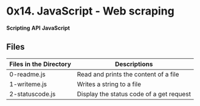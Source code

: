 # 0x14. JavaScript - Web scraping

**Scripting** **API** **JavaScript**

## Files

| Files in the Directory | Descriptions                             |
| ---------------------- | ---------------------------------------- |
| 0-readme.js            | Read and prints the content of a file    |
| 1-writeme.js           | Writes a string to a file                |
| 2-statuscode.js        | Display the status code of a get request |

